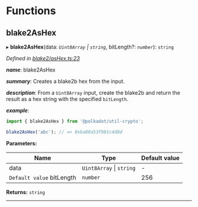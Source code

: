 

# Functions

<a id="blake2ashex"></a>

##  blake2AsHex

▸ **blake2AsHex**(data: *`Uint8Array` \| `string`*, bitLength?: *`number`*): `string`

*Defined in [blake2/asHex.ts:23](https://github.com/polkadot-js/common/blob/47c0533/packages/util-crypto/src/blake2/asHex.ts#L23)*

*__name__*: blake2AsHex

*__summary__*: Creates a blake2b hex from the input.

*__description__*: From a `Uint8Array` input, create the blake2b and return the result as a hex string with the specified `bitLength`.

*__example__*:   

```javascript
import { blake2AsHex } from '@polkadot/util-crypto';

blake2AsHex('abc'); // => 0xba80a53f981c4d0d
```

**Parameters:**

| Name | Type | Default value |
| ------ | ------ | ------ |
| data | `Uint8Array` \| `string` | - |
| `Default value` bitLength | `number` | 256 |

**Returns:** `string`

___

